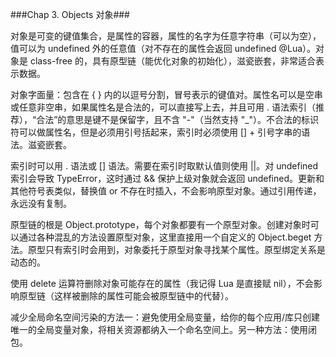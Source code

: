 ###Chap 3. Objects 对象###

对象是可变的键值集合，是属性的容器，属性的名字为任意字符串（可以为空），值可以为 undefined 外的任意值（对不存在的属性会返回 undefined @Lua）。对象是 class-free 的，具有原型链（能优化对象的初始化），滋瓷嵌套，非常适合表示数据。

对象字面量：包含在 { } 内的以逗号分割，冒号表示的键值对。属性名可以是空串或任意非空串，如果属性名是合法的，可以直接写上去，并且可用 . 语法索引（推荐），“合法”的意思是键不是保留字，且不含 "-"（当然支持 "_"）。不合法的标识符可以做属性名，但是必须用引号括起来，索引时必须使用 [] + 引号字串的语法。滋瓷嵌套。

索引时可以用 . 语法或 [] 语法。需要在索引时取默认值则使用 ||。对 undefined 索引会导致 TypeError，这时通过 && 保护上级对象就会返回 undefined。更新和其他符号表类似，替换值 or 不存在时插入，不会影响原型对象。通过引用传递，永远没有复制。

原型链的根是 Object.prototype，每个对象都要有一个原型对象。创建对象时可以通过各种混乱的方法设置原型对象，这里直接用一个自定义的 Object.beget 方法。原型只有索引时会用到，对象委托于原型对象寻找某个属性。原型绑定关系是动态的。

使用 delete 运算符删除对象可能存在的属性（我记得 Lua 是直接赋 nil），不会影响原型链（这样被删除的属性可能会被原型链中的代替）。

减少全局命名空间污染的方法一：避免使用全局变量，给你的每个应用/库只创建唯一的全局变量对象，将相关资源都纳入一个命名空间上。另一种方法：使用闭包。